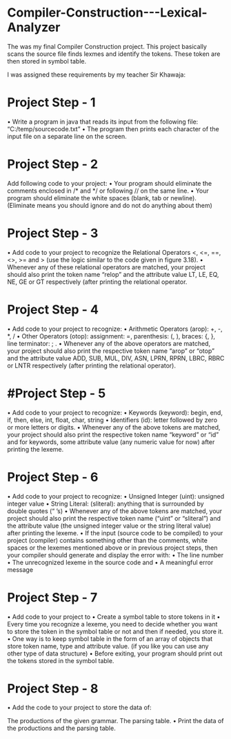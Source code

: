# Compiler-Construction---Lexical-Analyzer
The was my final Compiler Construction project. This project basically scans the source file finds lexmes and identify the tokens. These token are then stored in symbol table.

I was assigned these requirements by my teacher Sir Khawaja:
# Project Step - 1
• Write a program in java that reads its input from the following file: “C:/temp/sourcecode.txt” • The program then prints each character of the input file on a separate line on the screen.

# Project Step - 2
Add following code to your project: • Your program should eliminate the comments enclosed in /* and */ or following // on the same line. • Your program should eliminate the white spaces (blank, tab or newline). (Eliminate means you should ignore and do not do anything about them)

#  Project Step - 3
• Add code to your project to recognize the Relational Operators <, <=, ==, <>, >= and > (use the logic similar to the code given in figure 3.18). • Whenever any of these relational operators are matched, your project should also print the token name “relop” and the attribute value LT, LE, EQ, NE, GE or GT respectively (after printing the relational operator.

# Project Step - 4
• Add code to your project to recognize: • Arithmetic Operators (arop): +, -, *, / • Other Operators (otop): assignment: =, parenthesis: (, ), braces: {, }, line terminator: ; . • Whenever any of the above operators are matched, your project should also print the respective token name “arop” or “otop” and the attribute value ADD, SUB, MUL, DIV, ASN, LPRN, RPRN, LBRC, RBRC or LNTR respectively (after printing the relational operator).

#  #Project Step - 5
• Add code to your project to recognize: • Keywords (keyword): begin, end, if, then, else, int, float, char, string • Identifiers (id): letter followed by zero or more letters or digits. • Whenever any of the above tokens are matched, your project should also print the respective token name “keyword” or “id” and for keywords, some attribute value (any numeric value for now) after printing the lexeme.

# Project Step - 6
• Add code to your project to recognize: • Unsigned Integer (uint): unsigned integer value • String Literal: (sliteral): anything that is surrounded by double quotes (“ ’s) • Whenever any of the above tokens are matched, your project should also print the respective token name (“uint” or “sliteral”) and the attribute value (the unsigned integer value or the string literal value) after printing the lexeme. • If the input (source code to be compiled) to your project (compiler) contains something other than the comments, white spaces or the lexemes mentioned above or in previous project steps, then your compiler should generate and display the error with: • The line number • The unrecognized lexeme in the source code and • A meaningful error message

#  Project Step - 7
• Add code to your project to • Create a symbol table to store tokens in it • Every time you recognize a lexeme, you need to decide whether you want to store the token in the symbol table or not and then if needed, you store it. • One way is to keep symbol table in the form of an array of objects that store token name, type and attribute value. (if you like you can use any other type of data structure) • Before exiting, your program should print out the tokens stored in the symbol table.

#  Project Step - 8
• Add the code to your project to store the data of:

The productions of the given grammar.
The parsing table. • Print the data of the productions and the parsing table.
